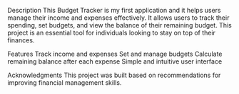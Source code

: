 Description
This Budget Tracker is my first application and it helps users manage their income and expenses effectively. It allows users to track their spending, set budgets, and view the balance of their remaining budget. This project is an essential tool for individuals looking to stay on top of their finances.

Features
Track income and expenses
Set and manage budgets
Calculate remaining balance after each expense
Simple and intuitive user interface

Acknowledgments
This project was built based on recommendations for improving financial management skills.
